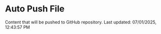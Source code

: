 # Auto Push File

Content that will be pushed to GitHub repository.
Last updated: 07/01/2025, 12:43:57 PM